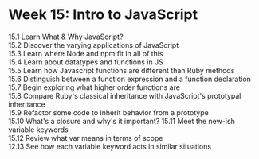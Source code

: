 # Week 15: Intro to JavaScript

15.1 Learn What & Why JavaScript?  
15.2 Discover the varying applications of JavaScript     
15.3 Learn where Node and npm fit in all of this  
15.4 Learn about datatypes and functions in JS  
15.5 Learn how Javascript functions are different than Ruby methods  
15.6 Distinguish between a function expression and a function declaration  
15.7 Begin exploring what higher order functions are  
15.8 Compare Ruby's classical inheritance with JavaScript's prototypal   inheritance  
15.9 Refactor some code to inherit behavior from a prototype  
15.10 What's a closure and why's it important?
15.11 Meet the new-ish variable keywords  
15.12 Review what var means in terms of scope  
12.13 See how each variable keyword acts in similar situations  

